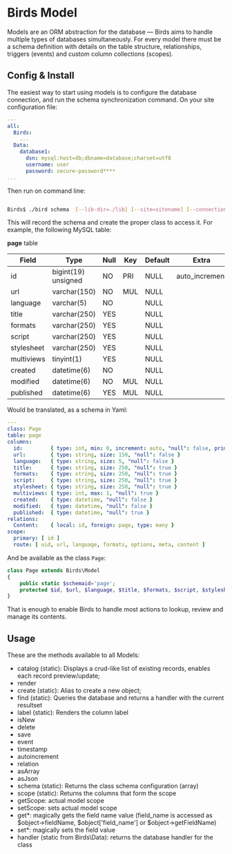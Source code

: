 
Birds Model
===========

Models are an ORM abstraction for the database — Birds aims to handle multiple types of databases simultaneously. For every model there must be a schema definition with details on the table structure, relationships, triggers (events) and custom column collections (scopes).

## Config & Install

The easiest way to start using models is to configure the database connection, and run the schema synchronization command. On your site configuration file:


```yaml
---
all:
  Birds:
    ...
  Data:
    database1:
      dsn: mysql:host=db;dbname=database;charset=utf8
      username: user
      password: secure-password****
...
```

Then run on command line:

```bash

Birds$ ./bird schema  [--lib-dir=./lib] [--site=sitename] [--connection=connectionName] [table1] [tablen]

```

This will record the schema and create the proper class to access it. For example, the following MySQL table:

**page** table

| Field      | Type                | Null | Key | Default | Extra          |
|------------|---------------------|------|-----|---------|----------------|
| id         | bigint(19) unsigned | NO   | PRI | NULL    | auto_increment |
| url        | varchar(150)        | NO   | MUL | NULL    |                |
| language   | varchar(5)          | NO   |     | NULL    |                |
| title      | varchar(250)        | YES  |     | NULL    |                |
| formats    | varchar(250)        | YES  |     | NULL    |                |
| script     | varchar(250)        | YES  |     | NULL    |                |
| stylesheet | varchar(250)        | YES  |     | NULL    |                |
| multiviews | tinyint(1)          | YES  |     | NULL    |                |
| created    | datetime(6)         | NO   |     | NULL    |                |
| modified   | datetime(6)         | NO   | MUL | NULL    |                |
| published  | datetime(6)         | YES  | MUL | NULL    |                |


Would be translated, as a schema in Yaml:

```yaml
---
class: Page
table: page
columns:
  id:         { type: int, min: 0, increment: auto, "null": false, primary: true }
  url:        { type: string, size: 150, "null": false }
  language:   { type: string, size: 5, "null": false }
  title:      { type: string, size: 250, "null": true }
  formats:    { type: string, size: 250, "null": true }
  script:     { type: string, size: 250, "null": true }
  stylesheet: { type: string, size: 250, "null": true }
  multiviews: { type: int, max: 1, "null": true }
  created:    { type: datetime, "null": false }
  modified:   { type: datetime, "null": false }
  published:  { type: datetime, "null": true }
relations:
  Content:    { local: id, foreign: page, type: many }
scope:
  primary: [ id ]
  route: [ uid, url, language, formats, options, meta, content ]
```

And be available as the class `Page`:

```php
class Page extends Birds\Model
{
    public static $schemaid='page';
    protected $id, $url, $language, $title, $formats, $script, $stylesheet, $multiviews, $created, $modified, $published, $Content;
}
```

That is enough to enable Birds to handle most actions to lookup, review and manage its contents.

## Usage

These are the methods available to all Models:

* catalog (static): Displays a crud-like list of existing records, enables each record preview/update;
* render
* create (static): Alias to create a new object;
* find (static): Queries the database and returns a handler with the current resultset
* label (static): Renders the column label
* isNew
* delete
* save
* event
* timestamp
* autoincrement
* relation
* asArray
* asJson
* schema (static): Returns the class schema configuration (array)
* scope (static): Returns the columns that form the scope
* getScope: actual model scope
* setScope: sets actual model scope
* get*: magically gets the field name value (field_name is accessed as $object->fieldName, $object['field_name'] or $object->getFieldName)
* set*: magically sets the field value
* handler (static from Birds\Data): returns the database handler for the class

